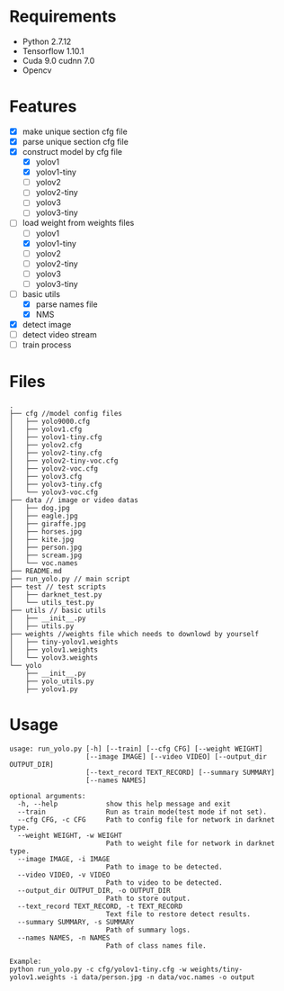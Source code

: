 # Requirements
- Python 2.7.12
- Tensorflow 1.10.1
- Cuda 9.0 cudnn 7.0
- Opencv

# Features
- [x] make unique section cfg file
- [x] parse unique section cfg file
- [x] construct model by cfg file
    - [x] yolov1
    - [x] yolov1-tiny
    - [ ] yolov2
    - [ ] yolov2-tiny
    - [ ] yolov3
    - [ ] yolov3-tiny
- [ ] load weight from weights files
    - [ ] yolov1
    - [x] yolov1-tiny
    - [ ] yolov2
    - [ ] yolov2-tiny
    - [ ] yolov3
    - [ ] yolov3-tiny
- [ ] basic utils
    - [x] parse names file
    - [x] NMS
- [x] detect image
- [ ] detect video stream 
- [ ] train process

# Files
```
.
├── cfg //model config files
│   ├── yolo9000.cfg
│   ├── yolov1.cfg
│   ├── yolov1-tiny.cfg
│   ├── yolov2.cfg
│   ├── yolov2-tiny.cfg
│   ├── yolov2-tiny-voc.cfg
│   ├── yolov2-voc.cfg
│   ├── yolov3.cfg
│   ├── yolov3-tiny.cfg
│   └── yolov3-voc.cfg
├── data // image or video datas
│   ├── dog.jpg
│   ├── eagle.jpg
│   ├── giraffe.jpg
│   ├── horses.jpg
│   ├── kite.jpg
│   ├── person.jpg
│   ├── scream.jpg
│   └── voc.names
├── README.md
├── run_yolo.py // main script
├── test // test scripts 
│   ├── darknet_test.py
│   └── utils_test.py
├── utils // basic utils
│   ├── __init__.py
│   ├── utils.py
├── weights //weights file which needs to downlowd by yourself
│   ├── tiny-yolov1.weights
│   ├── yolov1.weights
│   └── yolov3.weights
└── yolo
    ├── __init__.py
    ├── yolo_utils.py
    ├── yolov1.py
```

# Usage
```
usage: run_yolo.py [-h] [--train] [--cfg CFG] [--weight WEIGHT]
                   [--image IMAGE] [--video VIDEO] [--output_dir OUTPUT_DIR]
                   [--text_record TEXT_RECORD] [--summary SUMMARY]
                   [--names NAMES]

optional arguments:
  -h, --help            show this help message and exit
  --train               Run as train mode(test mode if not set).
  --cfg CFG, -c CFG     Path to config file for network in darknet type.
  --weight WEIGHT, -w WEIGHT
                        Path to weight file for network in darknet type.
  --image IMAGE, -i IMAGE
                        Path to image to be detected.
  --video VIDEO, -v VIDEO
                        Path to video to be detected.
  --output_dir OUTPUT_DIR, -o OUTPUT_DIR
                        Path to store output.
  --text_record TEXT_RECORD, -t TEXT_RECORD
                        Text file to restore detect results.
  --summary SUMMARY, -s SUMMARY
                        Path of summary logs.
  --names NAMES, -n NAMES
                        Path of class names file.

Example:
python run_yolo.py -c cfg/yolov1-tiny.cfg -w weights/tiny-yolov1.weights -i data/person.jpg -n data/voc.names -o output
```